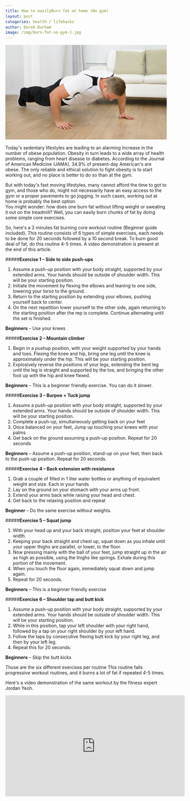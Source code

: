 ```yaml
---
title: How to easilyBurn fat at home (No gym) 
layout: post
categories: health / lifehacks
author: Derek Durham
image: /img/burn-fat-no-gym-1.jpg
---
```


![Existential - Burn fat without gym](/img/burn-fat-no-gym.jpg)
   
Today's sedentary lifestyles are leading to an alarming increase in the number of obese population. Obesity in turn leads to a wide array of health problems, ranging from heart disease to diabetes. According to the Journal of American Medicine (JAMA), 34.9% of present-day American's are obese. The only reliable and ethical solution to fight obesity is to start working out, and no place is better to do so than at the gym.   

But with today's fast moving lifestyles, many cannot afford the time to got to gym, and those who do, might not necessarily have an easy access to the gym or a proper pavements to go jogging. In such cases, working out at home is probably the best option.  
You might wonder: how does one burn fat without lifting weight or sweating it out on the treadmill? Well, you can easily burn chunks of fat by doing some simple core exercises.

So, here's a 3 minutes fat burning core workout routine (Beginner guide included). This routine consists of 6 types of simple exercises, each needs to be done for 20 seconds followed by a 10 second break. To burn good deal of fat, do this routine 4-5 times. A video demonstration is present at the end of this article. 

#####**Exercise 1 – Side to side push-ups**
1. Assume a push-up position with your body straight, supported by your extended arms. Your hands should be outside of shoulder width. This will be your starting position. 
2. Initiate the movement by flexing the elbows and leaning to one side, lowering your torso to the ground. 
3. Return to the starting position by extending your elbows, pushing yourself back to center. 
4. On the next repetition lower yourself to the other side, again returning to the starting position after the rep is complete. Continue alternating until the set is finished. 

**Beginners** – Use your knees  

#####**Exercise 2 – Mountain climber**
1. Begin in a pushup position, with your weight supported by your hands and toes. Flexing the knee and hip, bring one leg until the knee is approximately under the hip. This will be your starting position. 
2. Explosively reverse the positions of your legs, extending the bent leg until the leg is straight and supported by the toe, and bringing the other foot up with the hip and knee flexed.  

**Beginners** – This is a beginner friendly exercise. You can do it slower. 

#####**Exercise 3 – Burpee + Tuck jump** 
1. Assume a push-up position with your body straight, supported by your extended arms. Your hands should be outside of shoulder width. This will be your starting position. 
2. Complete a push-up, simultaneously getting back on your feet  
3. Once balanced on your feet, Jump up touching your knees with your palms 
4. Get back on the ground assuming a push-up position. Repeat for 20 seconds 

**Beginners** – Assume a push-up position, stand-up on your feet, then back to the push-up position. Repeat for 20 seconds. 

#####**Exercise 4 – Back extension with resistance**
1. Grab a couple of filled in 1 liter water bottles or anything of equivalent weight and size. Each in your hands 
2. Lay on the ground on your stomach with your arms up front. 
3. Extend your arms back while raising your head and chest. 
4. Get back to the relaxing position and repeat 

**Beginner** – Do the same exercise without weights. 

#####**Exercise 5 – Squat jump**
1. With your head up and your back straight, position your feet at shoulder width. 
2. Keeping your back straight and chest up, squat down as you inhale until your upper thighs are parallel, or lower, to the floor. 
3. Now pressing mainly with the ball of your feet, jump straight up in the air as high as possible, using the thighs like springs. Exhale during this portion of the movement. 
4. When you touch the floor again, immediately squat down and jump again. 
5. Repeat for 20 seconds. 

**Beginners** – This is a beginner friendly exercise 

#####**Exercise 6 – Shoulder tap and butt kick**
1. Assume a push-up position with your body straight, supported by your extended arms. Your hands should be outside of shoulder width. This will be your starting position. 
2. While in this position, tap your left shoulder with your right hand, followed by a tap on your right shoulder by your left hand. 
3. Follow the taps by consecutive flexing butt kick by your right leg, and then by your left leg. 
4. Repeat this for 20 seconds. 

**Beginners** – Skip the butt kicks 

Those are the six different exercises per routine
This routine falls progressive workout routines, and it burns a lot of fat if repeated 4-5 times.

Here's a video demonstration of the same workout by the fitness expert Jordan Yeoh. 

<iframe width="560" height="315" src="https://www.youtube.com/embed/lyxCEbNAVpQ" frameborder="0" allowfullscreen></iframe> 
 
 
        